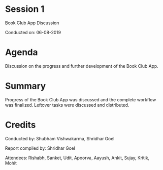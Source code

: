 # Session 1
Book Club App Discussion

Conducted on: 06-08-2019

# Agenda
Discussion on the progress and further development of the Book Club App.

# Summary
Progress of the Book Club App was discussed and the complete workflow was finalized. Leftover tasks were discussed and distributed.

# Credits
Conducted by: Shubham Vishwakarma, Shridhar Goel

Report compiled by: Shridhar Goel

Attendees: Rishabh, Sanket, Udit, Apoorva, Aayush, Ankit, Sujay, Kritik, Mohit


